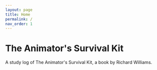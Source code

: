 ```yaml
---
layout: page
title: Home
permalink: /
nav_order: 1
---
```

# The Animator's Survival Kit
A study log of The Animator's Survival Kit, a book by Richard Williams.
